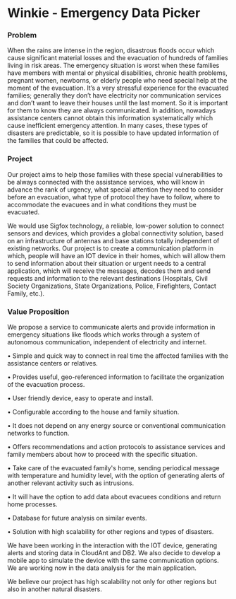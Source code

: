 Winkie - Emergency Data Picker
==============================

### Problem

When the rains are intense in the region, disastrous floods occur which cause significant material losses and the evacuation of hundreds of families living in risk areas. The emergency situation is worst when these families have members with mental or physical disabilities, chronic health problems, pregnant women, newborns, or elderly people who need special help at the moment of the evacuation.
It’s a very stressful experience for the evacuated families; generally they don’t have electricity nor communication services and don’t want to leave their houses until the last moment. So it is important for them to know they are always communicated.
In addition, nowadays assistance centers cannot obtain this information systematically which cause inefficient emergency attention. In many cases, these types of disasters are predictable, so it is possible to have updated information of the families that could be affected.
 
### Project

Our project aims to help those families with these special vulnerabilities to be always connected with the assistance services, who will know in advance the rank of urgency, what special attention they need to consider before an evacuation, what type of protocol they have to follow, where to accommodate the evacuees and in what conditions they must be evacuated.

We would use Sigfox technology, a reliable, low-power solution to connect sensors and devices, which provides a global connectivity solution, based on an infrastructure of antennas and base stations totally independent of existing networks. Our project is to create a communication platform in which, people will have an IOT device in their homes, which will allow them to send information about their situation or urgent needs to a central application, which will receive the messages, decodes them and send requests and information to the relevant destinations (Hospitals, Civil Society Organizations, State Organizations, Police, Firefighters, Contact Family, etc.).

### Value Proposition

We propose a service to communicate alerts and provide information in emergency situations like floods which works through a system of autonomous communication, independent of electricity and internet.

•	Simple and quick way to connect in real time the affected families with the assistance centers or relatives.

•	Provides useful, geo-referenced information to facilitate the organization of the evacuation process.

•	User friendly device, easy to operate and install.

•	Configurable according to the house and family situation.

•	It does not depend on any energy source or conventional communication networks to function.

•	Offers recommendations and action protocols to assistance services and family members about how to proceed with the specific situation.

•	Take care of the evacuated family's home, sending periodical message with temperature and humidity level, with the option of generating alerts of another relevant activity such as intrusions.

•	It will have the option to add data about evacuees conditions and return home processes.

•	Database for future analysis on similar events.

•	Solution with high scalability for other regions and types of disasters.

We have been working in the interaction with the IOT device, generating alerts and storing data in CloudAnt and DB2. We also decide to develop a mobile app to simulate the device with the same communication options. We are working now in the data analysis for the main application.

We believe our project has high scalability not only for other regions but also in another natural disasters.



